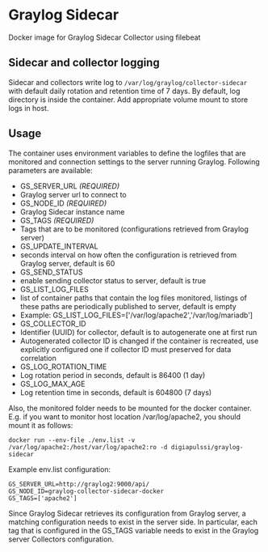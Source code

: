 # Graylog Sidecar
Docker image for Graylog Sidecar Collector using filebeat

## Sidecar and collector logging

Sidecar and collectors write log to `/var/log/graylog/collector-sidecar` with
default daily rotation and retention time of 7 days. By default, log directory
is inside the container. Add appropriate volume mount to store logs in host.

## Usage

The container uses environment variables to define the logfiles that are monitored and connection settings to the server running Graylog. Following parameters are available:

- GS_SERVER_URL *(REQUIRED)*
 - Graylog server url to connect to
- GS_NODE_ID *(REQUIRED)*
 - Graylog Sidecar instance name
- GS_TAGS *(REQUIRED)*
 - Tags that are to be monitored (configurations retrieved from Graylog server)
- GS_UPDATE_INTERVAL
 - seconds interval on how often the configuration is retrieved from Graylog server, default is 60
- GS_SEND_STATUS
 - enable sending collector status to server, default is true
- GS_LIST_LOG_FILES
 - list of container paths that contain the log files monitored, listings of these paths are periodically published to server, default is empty
 - Example: GS_LIST_LOG_FILES=['/var/log/apache2','/var/log/mariadb']
- GS_COLLECTOR_ID
 - Identifier (UUID) for collector, default is to autogenerate one at first run
 - Autogenerated collector ID is changed if the container is recreated, use explicitly configured one if collector ID must preserved for data correlation
- GS_LOG_ROTATION_TIME
 - Log rotation period in seconds, default is 86400 (1 day)
- GS_LOG_MAX_AGE
 - Log retention time in seconds, default is 604800 (7 days)

Also, the monitored folder needs to be mounted for the docker container. E.g. if you want to monitor host location /var/log/apache2, you should mount it as follows:

`docker run --env-file ./env.list -v /var/log/apache2:/host/var/log/apache2:ro -d digiapulssi/graylog-sidecar`

Example env.list configuration:
```
GS_SERVER_URL=http://graylog2:9000/api/
GS_NODE_ID=graylog-collector-sidecar-docker
GS_TAGS=['apache2']
```

Since Graylog Sidecar retrieves its configuration from Graylog server, a matching configuration needs to exist in the server side. In particular, each tag that is configured in the GS_TAGS variable needs to exist in the Graylog server Collectors configuration.
